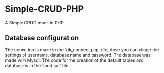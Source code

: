 # Simple-CRUD-PHP

A Simple CRUD made in PHP.

## Database configuration

The conection is made in the 'db_connect.php' file, there you can chage the settings of username, database name and password. The database was made with Mysql. The code for the creation of the default tables and database is in the 'crud.sql' file.
